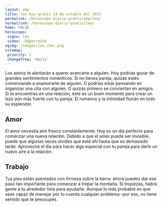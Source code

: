 ```yaml
---
layout: amp
title: leo hoy gratis 24 de octubre del 2023 
permalink: /horoscopo-diario-gratis/amp/leo/
normallink: /horoscopo-diario-gratis/leo/
home: FALSE
horoscopo:
 signo: leo
 video: -DQpmrrAIeU
ogimg: /images/leo_char.png
sitemap:
 priority: 1
 changefreq: 'daily'
---
```



Los astros te alentarán a querer acercarte a alguien. Hoy podrías gozar de grandes sentimientos románticos. Si no tienes pareja, quizás estés comenzando a enamorarte de alguien. O podrías estar pensando en organizar una cita con alguien. O quizás primero se conviertan en amigos. Si te encuentras en una relación, este es un buen momento para crear un lazo aún más fuerte con tu pareja. El romance y la intimidad fluirán en todo su esplendor.

## Amor

El amor necesita aire fresco constantemente. Hoy es un día perfecto para comenzar una nueva relación. Debido a que el amor puede ser invisible, puede que algunas veces olvides que está ahí hasta que es demasiado tarde. Aprovecha el día para hacer algo especial con tu pareja para darle un nuevo aire a la relación.

## Trabajo

Tus pies están asentados con firmeza sobre la tierra: ahora puedes dar ese paso tan importante para comenzar a trepar la montaña. Si tropiezas, habrá gente a tu alrededor lista para ayudarte. Aunque lo más probable es que seas capaz de manejar por tu cuenta cualquier problema –por eso, no tiene sentido que te preocupes.